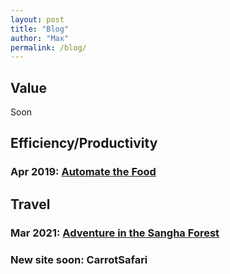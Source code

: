 ```yaml
---
layout: post
title: "Blog"
author: "Max"
permalink: /blog/
---
```


## Value
Soon

## Efficiency/Productivity
### Apr 2019: [Automate the Food](https://chisness.github.io/2019-04-26/automate-the-food)

## Travel
### Mar 2021: [Adventure in the Sangha Forest](https://chisness.github.io/2021-03-12/adventures-in-the-sangha-forest)

### New site soon: CarrotSafari
